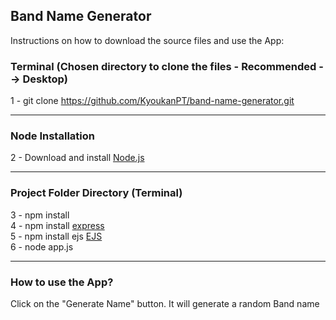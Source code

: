 <h2>Band Name Generator</h2>

<p>Instructions on how to download the source files and use the App: </p>

<h3>Terminal (Chosen directory to clone the files - Recommended --> Desktop)</h3>

1 - git clone https://github.com/KyoukanPT/band-name-generator.git

<hr>

<h3>Node Installation</h3>
 
 2 - Download and install <a href="https://nodejs.org/en/download"> Node.js </a> <br> 

<hr>

<h3>Project Folder Directory (Terminal)</h3>

3 - npm install <br>
4 - npm install <a href="https://expressjs.com/en/starter/installing.html"> express </a> <br>
5 - npm install ejs <a href="https://ejs.co/"> EJS </a> <br>
6 - node app.js <br>
<hr>
<h3>How to use the App?</h3>
<p>Click on the "Generate Name" button. It will generate a random Band name </p>
